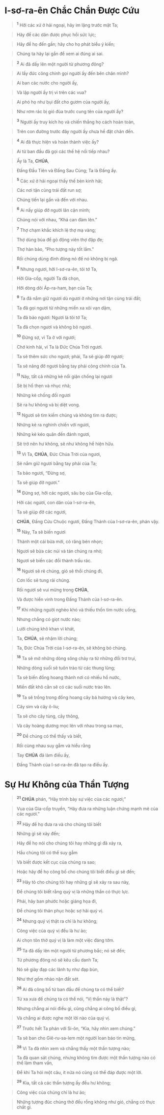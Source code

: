 # I-sơ-ra-ên Chắc Chắn Được Cứu

> <sup><b>1</b></sup> Hỡi các xứ ở hải ngoại, hãy im lặng trước mặt Ta;
>


> Hãy để các dân được phục hồi sức lực;
>


> Hãy để họ đến gần; hãy cho họ phát biểu ý kiến;
>


> Chúng ta hãy lại gần để xem ai đúng ai sai.
>


> <sup><b>2</b></sup> Ai đã dấy lên một người từ phương đông?
>


> Ai lấy đức công chính gọi người ấy đến bên chân mình?
>


> Ai ban các nước cho người ấy,
>


> Và lập người ấy trị vì trên các vua?
>


> Ai phó họ như bụi đất cho gươm của người ấy,
>


> Như rơm rác bị gió đùa trước cung tên của người ấy?
>


> <sup><b>3</b></sup> Người ấy truy kích họ và chiến thắng họ cách hoàn toàn,
>


> Trên con đường trước đây người ấy chưa hề đặt chân đến.
>


> <sup><b>4</b></sup> Ai đã thực hiện và hoàn thành việc ấy?
>


> Ai từ ban đầu đã gọi các thế hệ nối tiếp nhau?
>


> Ấy là Ta, **CHÚA**,
>


> Đấng Đầu Tiên và Đấng Sau Cùng; Ta là Đấng ấy.
>


> <sup><b>5</b></sup> Các xứ ở hải ngoại thấy thế bèn kinh hãi;
>


> Các nơi tận cùng trái đất run sợ;
>


> Chúng tiến lại gần và đến với nhau.
>


> <sup><b>6</b></sup> Ai nấy giúp đỡ người lân cận mình;
>


> Chúng nói với nhau, “Khá can đảm lên.”
>


> <sup><b>7</b></sup> Thợ chạm khắc khích lệ thợ mạ vàng;
>


> Thợ dùng búa để gò động viên thợ đập đe;
>


> Thợ hàn bảo, “Pho tượng này tốt lắm.”
>


> Rồi chúng dùng đinh đóng nó để nó không bị ngã.
>


> <sup><b>8</b></sup> Nhưng ngươi, hỡi I-sơ-ra-ên, tôi tớ Ta,
>


> Hỡi Gia-cốp, người Ta đã chọn,
>


> Hỡi dòng dõi Áp-ra-ham, bạn của Ta;
>


> <sup><b>9</b></sup> Ta đã nắm giữ ngươi dù ngươi ở những nơi tận cùng trái đất;
>


> Ta đã gọi ngươi từ những miền xa xôi vạn dặm,
>


> Ta đã bảo ngươi: Ngươi là tôi tớ Ta;
>


> Ta đã chọn ngươi và không bỏ ngươi.
>


> <sup><b>10</b></sup> Đừng sợ, vì Ta ở với ngươi;
>


> Chớ kinh hãi, vì Ta là Đức Chúa Trời ngươi.
>


> Ta sẽ thêm sức cho ngươi; phải, Ta sẽ giúp đỡ ngươi;
>


> Ta sẽ nâng đỡ ngươi bằng tay phải công chính của Ta.
>


> <sup><b>11</b></sup> Này, tất cả những kẻ nổi giận chống lại ngươi
>


> Sẽ bị hổ thẹn và nhục nhã;
>


> Những kẻ chống đối ngươi
>


> Sẽ ra hư không và bị diệt vong.
>


> <sup><b>12</b></sup> Ngươi sẽ tìm kiếm chúng và không tìm ra được;
>


> Những kẻ ra nghinh chiến với ngươi,
>


> Những kẻ kéo quân đến đánh ngươi,
>


> Sẽ trở nên hư không, sẽ như không hề hiện hữu.
>


> <sup><b>13</b></sup> Vì Ta, **CHÚA**, Đức Chúa Trời của ngươi,
>


> Sẽ nắm giữ ngươi bằng tay phải của Ta;
>


> Ta bảo ngươi, “Đừng sợ,
>


> Ta sẽ giúp đỡ ngươi.”
>


> <sup><b>14</b></sup> Đừng sợ, hỡi các ngươi, sâu bọ của Gia-cốp,
>


> Hỡi các ngươi, con dân của I-sơ-ra-ên,
>


> Ta sẽ giúp đỡ các ngươi,
>


> **CHÚA**, Đấng Cứu Chuộc ngươi, Đấng Thánh của I-sơ-ra-ên, phán vậy.
>


> <sup><b>15</b></sup> Này, Ta sẽ biến ngươi
>


> Thành một cái bừa mới, có răng bén nhọn;
>


> Ngươi sẽ bừa các núi và tán chúng ra nhỏ;
>


> Ngươi sẽ biến các đồi thành trấu rác.
>


> <sup><b>16</b></sup> Ngươi sẽ rê chúng, gió sẽ thổi chúng đi,
>


> Cơn lốc sẽ tung rải chúng.
>


> Rồi ngươi sẽ vui mừng trong **CHÚA**,
>


> Và được hiển vinh trong Đấng Thánh của I-sơ-ra-ên.
>


> <sup><b>17</b></sup> Khi những người nghèo khó và thiếu thốn tìm nước uống,
>


> Nhưng chẳng có giọt nước nào;
>


> Lưỡi chúng khô khan vì khát,
>


> Ta, **CHÚA**, sẽ nhậm lời chúng;
>


> Ta, Đức Chúa Trời của I-sơ-ra-ên, sẽ không bỏ chúng.
>


> <sup><b>18</b></sup> Ta sẽ mở những dòng sông chảy ra từ những đồi trơ trụi,
>


> Những dòng suối sẽ tuôn trào từ các thung lũng;
>


> Ta sẽ biến đồng hoang thành nơi có nhiều hồ nước,
>


> Miền đất khô cằn sẽ có các suối nước trào lên.
>


> <sup><b>19</b></sup> Ta sẽ trồng trong đồng hoang cây bá hương và cây keo,
>


> Cây sim và cây ô-liu;
>


> Ta sẽ cho cây tùng, cây thông,
>


> Và cây hoàng dương mọc lên với nhau trong sa mạc,
>


> <sup><b>20</b></sup> Để chúng có thể thấy và biết,
>


> Rồi cùng nhau suy gẫm và hiểu rằng
>


> Tay **CHÚA** đã làm điều ấy,
>


> Đấng Thánh của I-sơ-ra-ên đã tạo ra điều ấy.
>


# Sự Hư Không của Thần Tượng

> <sup><b>21</b></sup> **CHÚA** phán, “Hãy trình bày sự việc của các ngươi;”
>


> Vua của Gia-cốp truyền, “Hãy đưa ra những luận chứng mạnh mẽ của các ngươi.”
>


> <sup><b>22</b></sup> Hãy để họ đưa ra và cho chúng tôi biết
>


> Những gì sẽ xảy đến;
>


> Hãy để họ nói cho chúng tôi hay những gì đã xảy ra,
>


> Hầu chúng tôi có thể suy gẫm
>


> Và biết được kết cục của chúng ra sao;
>


> Hoặc hãy để họ công bố cho chúng tôi biết điều gì sẽ đến;
>


> <sup><b>23</b></sup> Hãy tỏ cho chúng tôi hay những gì sẽ xảy ra sau này,
>


> Để chúng tôi biết rằng quý vị là những thần có thực lực.
>


> Phải, hãy ban phước hoặc giáng họa đi,
>


> Để chúng tôi thán phục hoặc sợ hãi quý vị.
>


> <sup><b>24</b></sup> Nhưng quý vị thật ra chỉ là hư không;
>


> Công việc của quý vị đều là hư ảo;
>


> Ai chọn tôn thờ quý vị là làm một việc đáng tởm.
>


> <sup><b>25</b></sup> Ta đã dấy lên một người từ phương bắc; nó sẽ đến;
>


> Từ phương đông nó sẽ kêu cầu danh Ta;
>


> Nó sẽ giày đạp các lãnh tụ như đạp bùn,
>


> Như thợ gốm nhào nặn đất sét.
>


> <sup><b>26</b></sup> Ai đã công bố từ ban đầu để chúng ta có thể biết?
>


> Từ xa xưa để chúng ta có thể nói, “Vị thần này là thật”?
>


> Nhưng chẳng ai nói điều gì, cũng chẳng ai công bố điều gì,
>


> Và chẳng ai được nghe một lời nào của quý vị.
>


> <sup><b>27</b></sup> Trước hết Ta phán với Si-ôn, “Kìa, hãy nhìn xem chúng.”
>


> Ta sẽ ban cho Giê-ru-sa-lem một người loan báo tin mừng,
>


> <sup><b>28</b></sup> Vì Ta đã nhìn xem và chẳng thấy một thần tượng nào;
>


> Ta đã quan sát chúng, nhưng không tìm được một thần tượng nào có thể làm tham vấn,
>


> Để khi Ta hỏi một câu, ít nữa nó cũng có thể đáp được một lời.
>


> <sup><b>29</b></sup> Kìa, tất cả các thần tượng ấy đều hư không;
>


> Công việc của chúng chỉ là hư ảo;
>


> Những tượng đúc chúng thờ đều rỗng không như gió, chẳng có thực chất gì.
>